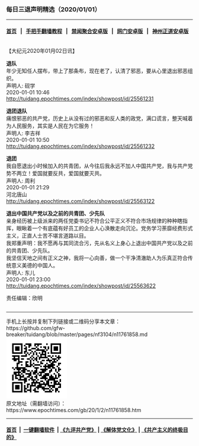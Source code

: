 ### 每日三退声明精选（2020/01/01）
------------------------

#### [首页](https://github.com/gfw-breaker/banned-news1/blob/master/README.md) &nbsp;&nbsp;|&nbsp;&nbsp; [手把手翻墙教程](https://github.com/gfw-breaker/guides/wiki) &nbsp;&nbsp;|&nbsp;&nbsp; [禁闻聚合安卓版](https://github.com/gfw-breaker/bn-android) &nbsp;&nbsp;|&nbsp;&nbsp; [网门安卓版](https://github.com/oGate2/oGate) &nbsp;&nbsp;|&nbsp;&nbsp; [神州正道安卓版](https://github.com/SzzdOgate/update) 



<div class="column" id="artbody" itemprop="articleBody">
 <!-- article content begin -->
 <p>
  【大纪元2020年01月02日讯】
 </p>
 <p>
  <strong>
   退队
  </strong>
  <br/>
  年少无知任人摆布，带上了那条布，现在老了，认清了邪恶，要从心里退出邪恶组织。
  <br/>
  声明人: 砚学
  <br/>
  2020-01-01 10:46
  <br/>
  <a href="http://tuidang.epochtimes.com/index/showpost/id/25561231">
   http://tuidang.epochtimes.com/index/showpost/id/25561231
  </a>
 </p>
 <p>
  <strong>
   退团退队
  </strong>
  <br/>
  痛恨邪恶的共产党，历史上从没有过的邪恶和反人类的政党，满口谎言，整天喊着为人民服务，其实是人民在为它服务！
  <br/>
  声明人: 李吉祥
  <br/>
  2020-01-01 10:50
  <br/>
  <a href="http://tuidang.epochtimes.com/index/showpost/id/25561232">
   http://tuidang.epochtimes.com/index/showpost/id/25561232
  </a>
 </p>
 <p>
  <strong>
   退团
  </strong>
  <br/>
  我自愿退出小时候加入的共青团，从今往后我永远不加人中国共产党，我与共产党势不两立！爱国就要反共，爱国就要灭共。
  <br/>
  声明人: 周利
  <br/>
  2020-01-01 21:29
  <br/>
  河北唐山
  <br/>
  <a href="http://tuidang.epochtimes.com/index/showpost/id/25563122">
   http://tuidang.epochtimes.com/index/showpost/id/25563122
  </a>
 </p>
 <p>
  <strong>
   退出中国共产党以及之前的共青团、少先队
  </strong>
  <br/>
  亲身经历被上级派来的两任党委书记不符合公平正义不符合市场规律的种种瞎指挥，眼瞅着一个有底蕴有好员工的企业人心涣散走向沉沦。党务学习荼靡经费形式主义，正直人士苦不堪言道路以目。
  <br/>
  我郑重声明：我不愿再与其同流合污，先从名义上身心上退出中国共产党以及之前的共青团、少先队。
  <br/>
  我坚信天地之间有正义之神，我将一心向善，做一个干净清澈助人为乐真正符合传统意义美德的中国人。
  <br/>
  声明人: 东儿
  <br/>
  2020-01-01 23:00
  <br/>
  <a href="http://tuidang.epochtimes.com/index/showpost/id/25563622">
   http://tuidang.epochtimes.com/index/showpost/id/25563622
  </a>
 </p>
 <p>
  责任编辑：欣明
 </p>
 <!-- article content end -->
 <div id="below_article_ad">
  <div id="below_article_ad_inner">
  </div>
 </div>
</div>

<hr/>
手机上长按并复制下列链接或二维码分享本文章：<br/>
https://github.com/gfw-breaker/tuidang/blob/master/pages/nf3104/n11761858.md <br/>
<a href='https://github.com/gfw-breaker/tuidang/blob/master/pages/nf3104/n11761858.md'><img src='https://github.com/gfw-breaker/tuidang/blob/master/pages/nf3104/n11761858.md.png'/></a> <br/>
原文地址（需翻墙访问）：https://www.epochtimes.com/gb/20/1/2/n11761858.htm


------------------------
#### [首页](https://github.com/gfw-breaker/banned-news/blob/master/README.md) &nbsp;|&nbsp; [一键翻墙软件](https://github.com/gfw-breaker/nogfw/blob/master/README.md) &nbsp;| [《九评共产党》](https://github.com/gfw-breaker/9ping.md/blob/master/README.md#九评之一评共产党是什么) | [《解体党文化》](https://github.com/gfw-breaker/jtdwh.md/blob/master/README.md) | [《共产主义的终极目的》](https://github.com/gfw-breaker/gczydzjmd.md/blob/master/README.md)


<img src='http://gfw-breaker.win/tuidang/pages/nf3104/n11761858.md' width='0px' height='0px'/>